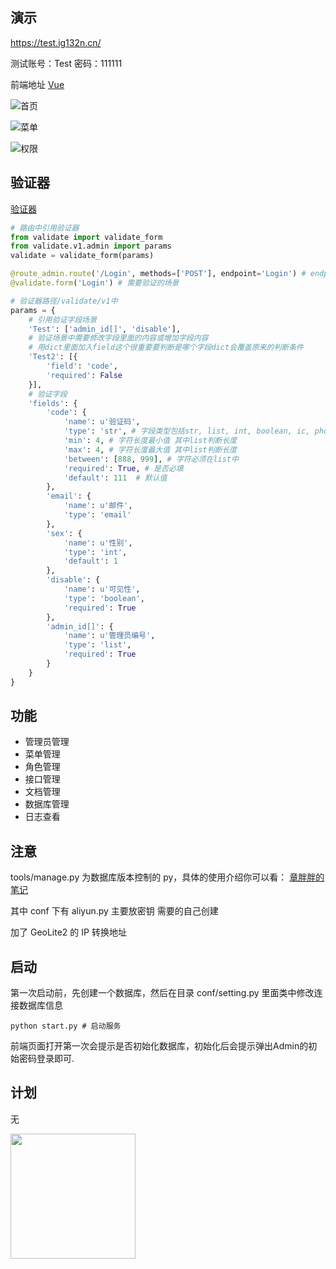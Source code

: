 ## 演示

https://test.ig132n.cn/

测试账号：Test 密码：111111

前端地址 [Vue](https://github.com/huzidabanzhang/python-admin-pm "Vue")

![首页](https://github.com/huzidabanzhang/python-admin/blob/master/static/image/markdown/desktop.png "首页")

![菜单](https://github.com/huzidabanzhang/python-admin/blob/master/static/image/markdown/menu.png "菜单")

![权限](https://github.com/huzidabanzhang/python-admin/blob/master/static/image/markdown/role.png "权限")

## 验证器

[验证器](https://github.com/huzidabanzhang/python-admin/blob/master/trunk/validate/__init__.py "验证器")

```python
# 路由中引用验证器
from validate import validate_form
from validate.v1.admin import params
validate = validate_form(params)

@route_admin.route('/Login', methods=['POST'], endpoint='Login') # endpoint这个一定要加不然报错
@validate.form('Login') # 需要验证的场景
```

```python
# 验证器路径/validate/v1中
params = {
    # 引用验证字段场景
    'Test': ['admin_id[]', 'disable'],
    # 验证场景中需要修改字段里面的内容或增加字段内容
    # 用dict里面加入field这个很重要要判断是哪个字段dict会覆盖原来的判断条件
    'Test2': [{
        'field': 'code',
        'required': False
    }],
    # 验证字段
    'fields': {
        'code': {
            'name': u'验证码',
            'type': 'str', # 字段类型包括str, list, int, boolean, ic, phone, email, time
            'min': 4, # 字符长度最小值 其中list判断长度
            'max': 4, # 字符长度最大值 其中list判断长度
            'between': [888, 999], # 字符必须在list中
            'required': True, # 是否必填
            'default': 111  # 默认值
        },
        'email': {
            'name': u'邮件',
            'type': 'email'
        },
        'sex': {
            'name': u'性别',
            'type': 'int',
            'default': 1
        },
        'disable': {
            'name': u'可见性',
            'type': 'boolean',
            'required': True
        },
        'admin_id[]': {
            'name': u'管理员编号',
            'type': 'list',
            'required': True
        }
    }
}
```

## 功能

-   管理员管理
-   菜单管理
-   角色管理
-   接口管理
-   文档管理
-   数据库管理
-   日志查看

## 注意

tools/manage.py 为数据库版本控制的 py，具体的使用介绍你可以看： [章胖胖的笔记](https://huzidabanzhang.github.io/notes/2020-03-30.html#python-flask-migrate-%E8%BF%81%E7%A7%BB%E6%95%B0%E6%8D%AE%E5%BA%93 "章胖胖的笔记")

其中 conf 下有 aliyun.py 主要放密钥 需要的自己创建

加了 GeoLite2 的 IP 转换地址

## 启动

第一次启动前，先创建一个数据库，然后在目录 conf/setting.py 里面类中修改连接数据库信息

```shell
python start.py # 启动服务
```

前端页面打开第一次会提示是否初始化数据库，初始化后会提示弹出Admin的初始密码登录即可.

## 计划

无

<a href="https://github.com/d2-projects/d2-admin" target="_blank"><img src="https://raw.githubusercontent.com/FairyEver/d2-admin/master/docs/image/d2-admin@2x.png" width="200"></a>
